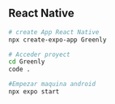 ## React Native 

```bash
# create App React Native
npx create-expo-app Greenly

# Acceder proyect
cd Greenly
code .

#Empezar maquina android
npx expo start


